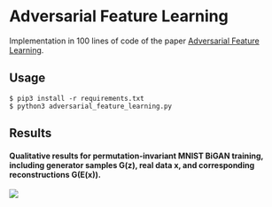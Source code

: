 # Adversarial Feature Learning

Implementation in 100 lines of code of the paper [Adversarial Feature Learning](https://arxiv.org/abs/1605.09782).

## Usage

```commandline
$ pip3 install -r requirements.txt
$ python3 adversarial_feature_learning.py
```

## Results

#### Qualitative results for permutation-invariant MNIST BiGAN training, including generator samples G(z), real data x, and corresponding reconstructions G(E(x)).
![](Imgs/adversarial_feature_learning.png)

